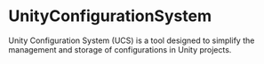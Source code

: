 # UnityConfigurationSystem
Unity Configuration System (UCS) is a tool designed to simplify the management and storage of configurations in Unity projects.
